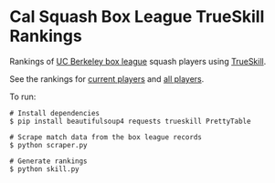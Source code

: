# Cal Squash Box League TrueSkill Rankings

Rankings of [UC Berkeley box league](http://www.calsquash.com/boxleague/s4.php?file=current.players) squash players using [TrueSkill](http://trueskill.org/).

See the rankings for [current players](rankings-current.md) and [all players](rankings-all.md).

To run:

```shell
# Install dependencies
$ pip install beautifulsoup4 requests trueskill PrettyTable

# Scrape match data from the box league records
$ python scraper.py

# Generate rankings
$ python skill.py
```

